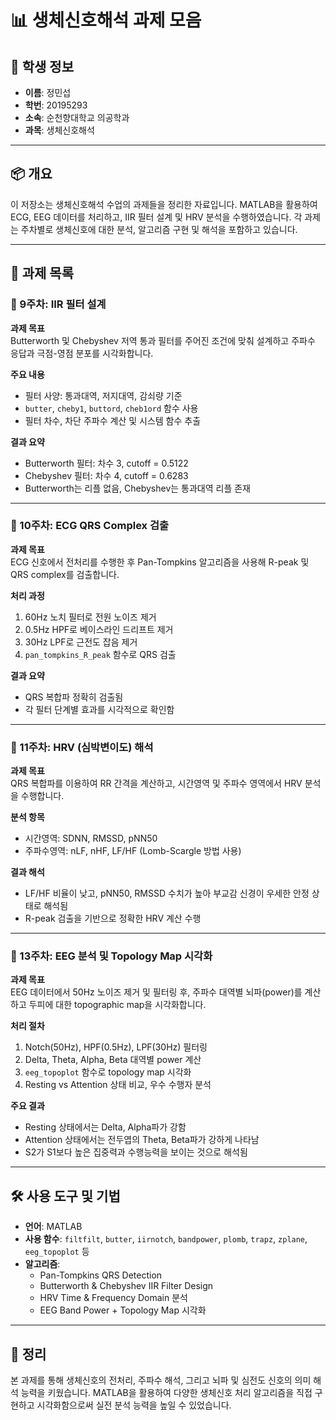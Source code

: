 # 📊 생체신호해석 과제 모음

## 👤 학생 정보
- **이름**: 정민섭  
- **학번**: 20195293  
- **소속**: 순천향대학교 의공학과  
- **과목**: 생체신호해석  

---

## 📦 개요

이 저장소는 생체신호해석 수업의 과제들을 정리한 자료입니다. MATLAB을 활용하여 ECG, EEG 데이터를 처리하고, IIR 필터 설계 및 HRV 분석을 수행하였습니다. 각 과제는 주차별로 생체신호에 대한 분석, 알고리즘 구현 및 해석을 포함하고 있습니다.

---

## 📁 과제 목록

### 🔹 9주차: IIR 필터 설계

**과제 목표**  
Butterworth 및 Chebyshev 저역 통과 필터를 주어진 조건에 맞춰 설계하고 주파수 응답과 극점-영점 분포를 시각화합니다.

**주요 내용**  
- 필터 사양: 통과대역, 저지대역, 감쇠량 기준
- `butter`, `cheby1`, `buttord`, `cheb1ord` 함수 사용
- 필터 차수, 차단 주파수 계산 및 시스템 함수 추출

**결과 요약**  
- Butterworth 필터: 차수 3, cutoff = 0.5122  
- Chebyshev 필터: 차수 4, cutoff = 0.6283  
- Butterworth는 리플 없음, Chebyshev는 통과대역 리플 존재

---

### 🔹 10주차: ECG QRS Complex 검출

**과제 목표**  
ECG 신호에서 전처리를 수행한 후 Pan-Tompkins 알고리즘을 사용해 R-peak 및 QRS complex를 검출합니다.

**처리 과정**  
1. 60Hz 노치 필터로 전원 노이즈 제거  
2. 0.5Hz HPF로 베이스라인 드리프트 제거  
3. 30Hz LPF로 근전도 잡음 제거  
4. `pan_tompkins_R_peak` 함수로 QRS 검출

**결과 요약**  
- QRS 복합파 정확히 검출됨  
- 각 필터 단계별 효과를 시각적으로 확인함

---

### 🔹 11주차: HRV (심박변이도) 해석

**과제 목표**  
QRS 복합파를 이용하여 RR 간격을 계산하고, 시간영역 및 주파수 영역에서 HRV 분석을 수행합니다.

**분석 항목**  
- 시간영역: SDNN, RMSSD, pNN50  
- 주파수영역: nLF, nHF, LF/HF (Lomb-Scargle 방법 사용)

**결과 해석**  
- LF/HF 비율이 낮고, pNN50, RMSSD 수치가 높아 부교감 신경이 우세한 안정 상태로 해석됨  
- R-peak 검출을 기반으로 정확한 HRV 계산 수행

---

### 🔹 13주차: EEG 분석 및 Topology Map 시각화

**과제 목표**  
EEG 데이터에서 50Hz 노이즈 제거 및 필터링 후, 주파수 대역별 뇌파(power)를 계산하고 두피에 대한 topographic map을 시각화합니다.

**처리 절차**  
1. Notch(50Hz), HPF(0.5Hz), LPF(30Hz) 필터링  
2. Delta, Theta, Alpha, Beta 대역별 power 계산  
3. `eeg_topoplot` 함수로 topology map 시각화  
4. Resting vs Attention 상태 비교, 우수 수행자 분석

**주요 결과**  
- Resting 상태에서는 Delta, Alpha파가 강함  
- Attention 상태에서는 전두엽의 Theta, Beta파가 강하게 나타남  
- S2가 S1보다 높은 집중력과 수행능력을 보이는 것으로 해석됨

---

## 🛠 사용 도구 및 기법

- **언어**: MATLAB  
- **사용 함수**: `filtfilt`, `butter`, `iirnotch`, `bandpower`, `plomb`, `trapz`, `zplane`, `eeg_topoplot` 등  
- **알고리즘**:  
  - Pan-Tompkins QRS Detection  
  - Butterworth & Chebyshev IIR Filter Design  
  - HRV Time & Frequency Domain 분석  
  - EEG Band Power + Topology Map 시각화

---

## 📌 정리

본 과제를 통해 생체신호의 전처리, 주파수 해석, 그리고 뇌파 및 심전도 신호의 의미 해석 능력을 키웠습니다. MATLAB을 활용하여 다양한 생체신호 처리 알고리즘을 직접 구현하고 시각화함으로써 실전 분석 능력을 높일 수 있었습니다.

